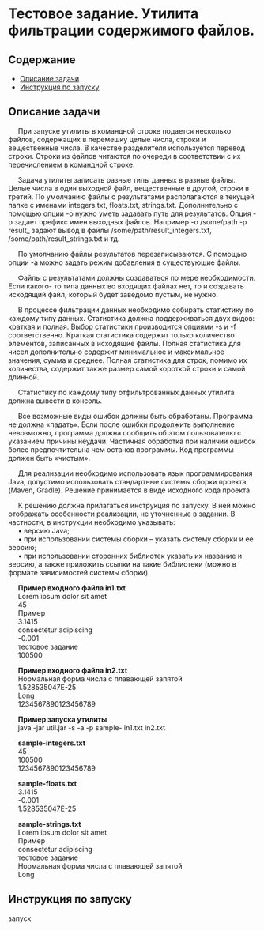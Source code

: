 # Тестовое задание. Утилита фильтрации содержимого файлов.
## Содержание
- [Описание задачи](#описание-задачи)
- [Инструкция по запуску](#инструкция-по-запуску)
## Описание задачи  
&nbsp;&nbsp;&nbsp;&nbsp;&nbsp;При запуске утилиты в командной строке подается несколько файлов, содержащих в перемешку целые числа, строки и вещественные числа. В качестве разделителя используется перевод строки. Строки из файлов читаются по очереди в соответствии с их перечислением в командной строке.


&nbsp;&nbsp;&nbsp;&nbsp;&nbsp;Задача утилиты записать разные типы данных в разные файлы. Целые числа в один выходной файл, вещественные в другой, строки в третий. По умолчанию файлы с результатами располагаются в текущей папке с именами integers.txt, floats.txt, strings.txt. Дополнительно с помощью опции -o нужно уметь задавать путь для результатов. Опция -p задает префикс имен выходных файлов. Например -o /some/path -p result_ задают вывод в файлы /some/path/result_integers.txt, /some/path/result_strings.txt и тд.  


&nbsp;&nbsp;&nbsp;&nbsp;&nbsp;По умолчанию файлы результатов перезаписываются. С помощью опции -a можно задать режим добавления в существующие файлы.


&nbsp;&nbsp;&nbsp;&nbsp;&nbsp;Файлы с результатами должны создаваться по мере необходимости. Если какого- то типа данных во входящих файлах нет, то и создавать исходящий файл, который будет заведомо пустым, не нужно.  


&nbsp;&nbsp;&nbsp;&nbsp;&nbsp;В процессе фильтрации данных необходимо собирать статистику по каждому типу данных. Статистика должна поддерживаться двух видов: краткая и полная. Выбор статистики производится опциями -s и -f соответственно. Краткая статистика содержит только количество элементов, записанных в исходящие файлы. Полная статистика для чисел дополнительно содержит минимальное и максимальное значения, сумма и среднее. Полная статистика для строк, помимо их количества, содержит также размер самой короткой строки и самой длинной.  


&nbsp;&nbsp;&nbsp;&nbsp;&nbsp;Статистику по каждому типу отфильтрованных данных утилита должна вывести в консоль.  


&nbsp;&nbsp;&nbsp;&nbsp;&nbsp;Все возможные виды ошибок должны быть обработаны. Программа не должна «падать». Если после ошибки продолжить выполнение невозможно, программа должна сообщить об этом пользователю с указанием причины неудачи. Частичная обработка при наличии ошибок более предпочтительна чем останов программы. Код программы должен быть «чистым».  


&nbsp;&nbsp;&nbsp;&nbsp;&nbsp;Для реализации необходимо использовать язык программирования Java, допустимо использовать стандартные системы сборки проекта (Maven, Gradle). Решение принимается в виде исходного кода проекта.  


&nbsp;&nbsp;&nbsp;&nbsp;&nbsp;К решению должна прилагаться инструкция по запуску. В ней можно отображать особенности реализации, не уточненные в задании. В частности, в инструкции необходимо указывать:  
&nbsp;&nbsp;&nbsp;&nbsp;&nbsp;• версию Java;  
&nbsp;&nbsp;&nbsp;&nbsp;&nbsp;• при использовании системы сборки – указать систему сборки и ее версию;  
&nbsp;&nbsp;&nbsp;&nbsp;&nbsp;• при использовании сторонних библиотек указать их название и версию, а также приложить ссылки на такие библиотеки (можно в формате зависимостей системы сборки).  

&nbsp;&nbsp;&nbsp;&nbsp;&nbsp;**Пример входного файла in1.txt**  
&nbsp;&nbsp;&nbsp;&nbsp;&nbsp;Lorem ipsum dolor sit amet  
&nbsp;&nbsp;&nbsp;&nbsp;&nbsp;45  
&nbsp;&nbsp;&nbsp;&nbsp;&nbsp;Пример  
&nbsp;&nbsp;&nbsp;&nbsp;&nbsp;3.1415  
&nbsp;&nbsp;&nbsp;&nbsp;&nbsp;consectetur adipiscing  
&nbsp;&nbsp;&nbsp;&nbsp;&nbsp;-0.001  
&nbsp;&nbsp;&nbsp;&nbsp;&nbsp;тестовое задание  
&nbsp;&nbsp;&nbsp;&nbsp;&nbsp;100500  

&nbsp;&nbsp;&nbsp;&nbsp;&nbsp;**Пример входного файла in2.txt**  
&nbsp;&nbsp;&nbsp;&nbsp;&nbsp;Нормальная форма числа с плавающей запятой  
&nbsp;&nbsp;&nbsp;&nbsp;&nbsp;1.528535047E-25  
&nbsp;&nbsp;&nbsp;&nbsp;&nbsp;Long  
&nbsp;&nbsp;&nbsp;&nbsp;&nbsp;1234567890123456789  

&nbsp;&nbsp;&nbsp;&nbsp;&nbsp;**Пример запуска утилиты**  
&nbsp;&nbsp;&nbsp;&nbsp;&nbsp;java -jar util.jar -s -a -p sample- in1.txt in2.txt  

&nbsp;&nbsp;&nbsp;&nbsp;&nbsp;**sample-integers.txt**  
&nbsp;&nbsp;&nbsp;&nbsp;&nbsp;45  
&nbsp;&nbsp;&nbsp;&nbsp;&nbsp;100500  
&nbsp;&nbsp;&nbsp;&nbsp;&nbsp;1234567890123456789  

&nbsp;&nbsp;&nbsp;&nbsp;&nbsp;**sample-floats.txt**  
&nbsp;&nbsp;&nbsp;&nbsp;&nbsp;3.1415  
&nbsp;&nbsp;&nbsp;&nbsp;&nbsp;-0.001  
&nbsp;&nbsp;&nbsp;&nbsp;&nbsp;1.528535047E-25  

&nbsp;&nbsp;&nbsp;&nbsp;&nbsp;**sample-strings.txt**  
&nbsp;&nbsp;&nbsp;&nbsp;&nbsp;Lorem ipsum dolor sit amet  
&nbsp;&nbsp;&nbsp;&nbsp;&nbsp;Пример  
&nbsp;&nbsp;&nbsp;&nbsp;&nbsp;consectetur adipiscing  
&nbsp;&nbsp;&nbsp;&nbsp;&nbsp;тестовое задание  
&nbsp;&nbsp;&nbsp;&nbsp;&nbsp;Нормальная форма числа с плавающей запятой  
&nbsp;&nbsp;&nbsp;&nbsp;&nbsp;Long

## Инструкция по запуску  
запуск
